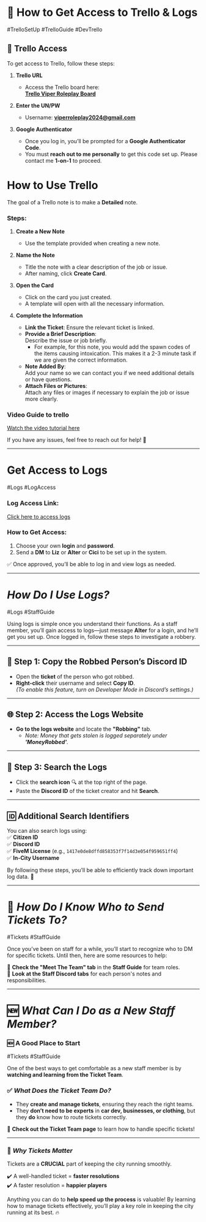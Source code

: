 
# 📝 **How to Get Access to Trello & Logs**
#TrelloSetUp #TrelloGuide #DevTrello

## 🔹 **Trello Access**  
To get access to Trello, follow these steps:

1. **Trello URL**  
   - Access the Trello board here:  
     [**Trello Viper Roleplay Board**](https://trello.com/b/CwyIDn1n/viper-roleplay)

2. **Enter the UN/PW**  
   - Username: **viperroleplay2024@gmail.com**

3. **Google Authenticator**  
   - Once you log in, you’ll be prompted for a **Google Authenticator Code**.  
   - You must **reach out to me personally** to get this code set up. Please contact me **1-on-1** to proceed.

# How to Use Trello

The goal of a Trello note is to make a **Detailed** note.

### Steps:

1. **Create a New Note**
   - Use the template provided when creating a new note.

2. **Name the Note**
   - Title the note with a clear description of the job or issue.  
   - After naming, click **Create Card**.

3. **Open the Card**
   - Click on the card you just created.  
   - A template will open with all the necessary information.

4. **Complete the Information**
   - **Link the Ticket**: Ensure the relevant ticket is linked.
   - **Provide a Brief Description**:  
     Describe the issue or job briefly.  
     - For example, for this note, you would add the spawn codes of the items causing intoxication. This makes it a 2-3 minute task if we are given the correct information.
   - **Note Added By**:  
     Add your name so we can contact you if we need additional details or have questions.
   - **Attach Files or Pictures**:  
     Attach any files or images if necessary to explain the job or issue more clearly.
### Video Guide to trello
[Watch the video tutorial here](https://www.loom.com/share/2cd63e145ab74302bb0553aeba58bdcb?sid=1cc58ca6-af97-486e-a712-530ce07721e8)

If you have any issues, feel free to reach out for help! 🌟

---

# **Get Access to Logs**  
 #Logs #LogAccess  

### **Log Access Link:**  
[Click here to access logs](http://23.26.121.106:8080/login)  

### **How to Get Access:**  
1. Choose your own **login** and **password**. 
2. Send a **DM** to **Liz** or **Alter** or **Cici** to be set up in the system.  

✅ Once approved, you’ll be able to log in and view logs as needed.  

---

# *How Do I Use Logs?*  
#Logs #StaffGuide  

Using logs is simple once you understand their functions. As a staff member, you’ll gain access to logs—just message **Alter** for a login, and he’ll get you set up. Once logged in, follow these steps to investigate a robbery.  

---

## **🔎 Step 1: Copy the Robbed Person’s Discord ID**  
- Open the **ticket** of the person who got robbed.  
- **Right-click** their username and select **Copy ID**.  
  *(To enable this feature, turn on Developer Mode in Discord’s settings.)*  

---

## **🌐 Step 2: Access the Logs Website**  
- **Go to the logs website** and locate the **"Robbing"** tab.  
  - *Note: Money that gets stolen is logged separately under **'MoneyRobbed'**.*  

---

## **📜 Step 3: Search the Logs**  
- Click the **search icon** 🔍 at the top right of the page.  
- Paste the **Discord ID** of the ticket creator and hit **Search**.  

---

## **🆔 Additional Search Identifiers**  
You can also search logs using:  
✅ **Citizen ID**  
✅ **Discord ID**  
✅ **FiveM License** (e.g., `1417e0de8dffd858353f7f14d3e054f959651ff4`)  
✅ **In-City Username**  

By following these steps, you’ll be able to efficiently track down important log data. 🚀  


---

# 🎫 *How Do I Know Who to Send Tickets To?*  
#Tickets #StaffGuide  

Once you’ve been on staff for a while, you’ll start to recognize who to DM for specific tickets. Until then, here are some resources to help:  

📌 **Check the "Meet The Team" tab** in the **Staff Guide** for team roles.  
📌 **Look at the Staff Discord tabs** for each person's notes and responsibilities.  

---

# 🆕 *What Can I Do as a New Staff Member?*  
### 🆕 **A Good Place to Start**  
#Tickets #StaffGuide  

One of the best ways to get comfortable as a new staff member is by **watching and learning from the Ticket Team**.  

### ✅ *What Does the Ticket Team Do?*  
- They **create and manage tickets**, ensuring they reach the right teams.  
- They **don’t need to be experts** in **car dev, businesses, or clothing**, but they **do** know how to route tickets correctly.  

📌 **Check out the Ticket Team page** to learn how to handle specific tickets!  

---

### 🚀 *Why Tickets Matter*  
Tickets are a **CRUCIAL** part of keeping the city running smoothly.  

✔️ A well-handled ticket = **faster resolutions**  
✔️ A faster resolution = **happier players**  

Anything you can do to **help speed up the process** is valuable! By learning how to manage tickets effectively, you’ll play a key role in keeping the city running at its best. 🔥  




